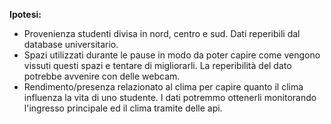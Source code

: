 **Ipotesi:**
* Provenienza studenti divisa in nord, centro e sud. Dati reperibili dal database universitario.  
* Spazi utilizzati durante le pause in modo da poter capire come vengono vissuti questi spazi e tentare di migliorarli. La reperibilità del dato potrebbe avvenire con delle webcam.
* Rendimento/presenza relazionato al clima per capire quanto il clima influenza la vita di uno studente. I dati potremmo ottenerli monitorando l'ingresso principale ed il clima tramite delle api. 
